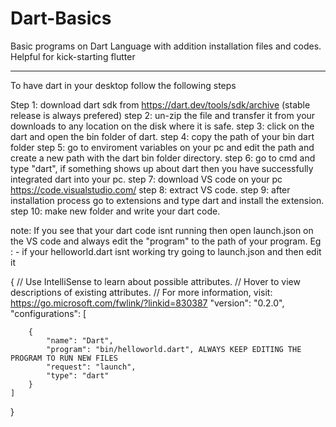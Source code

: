 # Dart-Basics
Basic programs on Dart Language with addition installation files and codes. Helpful for kick-starting flutter


************************************************************************************
To have dart in your desktop follow the following steps

Step 1: download dart sdk from https://dart.dev/tools/sdk/archive (stable release is always prefered)
step 2: un-zip the file and transfer it from your downloads to any location on the disk where it is safe.
step 3: click on the dart and open the bin folder of dart.
step 4: copy the path of your bin dart folder
step 5: go to enviroment variables on your pc and edit the path and create a new path with the dart bin folder directory.
step 6: go to cmd and type "dart", if something shows up about dart then you have successfully integrated dart into your pc.
step 7: download VS code on your pc https://code.visualstudio.com/
step 8: extract VS code.
step 9: after installation process go to extensions and type dart and install the extension.
step 10: make new folder and write your dart code.


note: If you see that your dart code isnt running then open launch.json on the VS code and always edit the "program" to the path of your program. 
Eg : -
if your helloworld.dart isnt working try going to launch.json and then edit it

{
    // Use IntelliSense to learn about possible attributes.
    // Hover to view descriptions of existing attributes.
    // For more information, visit: https://go.microsoft.com/fwlink/?linkid=830387
    "version": "0.2.0",
    "configurations": [
        
        {
            "name": "Dart",
            "program": "bin/helloworld.dart", ALWAYS KEEP EDITING THE PROGRAM TO RUN NEW FILES
            "request": "launch",
            "type": "dart"
        }
    ]
}
